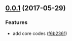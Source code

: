 <a name="0.0.1"></a>
## [0.0.1](https://github.com/abouthiroppy/nicohaco/compare/f6b2361...v0.0.1) (2017-05-29)


### Features

* add core codes ([f6b2361](https://github.com/abouthiroppy/nicohaco/commit/f6b2361))



